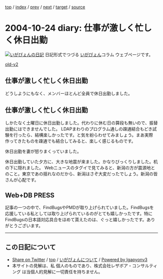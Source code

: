 [top](../index.html) 
 / [index](index.html) 
 / [prev](ig041019.html) 
 / [next](ig041025.html) 
 / [target](http://www.igapyon.jp/igapyon/diary/2004/ig041024.html) 
 / [source](https://github.com/igapyon/diary/blob/master/2004/ig041024.src.md) 

2004-10-24 diary: 仕事が激しく忙しく休日出勤
=====================================================================================================
[![いがぴょんの日記](http://www.igapyon.jp/igapyon/diary/images/iga200306s.jpg "いがぴょん")](http://www.igapyon.jp/igapyon/diary/memo/memoigapyon.html) 日記形式でつづる [いがぴょん](http://www.igapyon.jp/igapyon/diary/memo/memoigapyon.html)コラム ウェブページです。

[old-v2](ig041024-orig.html)

## 仕事が激しく忙しく休日出勤

どうしようにもなく、メンバーほとんど全員で休日出勤しました。


## 仕事が激しく忙しく休日出勤

しかたなく土曜日に休日出勤しました。代わりに休む日の算段も無いので、振替出勤にはできませんでした。
LDAPまわりのプログラム通しの疎通結合もどき試験を行ったら、結構楽しかったです。と気を紛らわせてみましょう。まあ実際 作ってきたものを疎通でも結合してみると、楽しく感じるものです。

休日出勤を妻が怒りまくっていました。

休日出勤していた夕方に、大きな地震が来ました。かなりびっくりしました。机の下に隠れました。
Webニュースのタグイで見てみると、新潟の方が震源地とのこと。東京であの揺れなのだから、新潟はさぞ大変だったでしょう。新潟の皆さんが心配です。

## Web+DB PRESS

記事の一つの中で、FindBugsやPMDが取り上げられていました。FindBugsを応援している私としては取り上げられているのがとても嬉しかったです。特に
FindBugsの日本語対応具合をほめて貰えたのは、ぐっと嬉しかったです。ありがとうございます。


----------------------------------------------------------------------------------------------------

## この日記について

* [Share on Twitter](https://twitter.com/intent/tweet?hashtags=igapyon%2Cdiary%2C%E3%81%84%E3%81%8C%E3%81%B4%E3%82%87%E3%82%93&text=%E4%BB%95%E4%BA%8B%E3%81%8C%E6%BF%80%E3%81%97%E3%81%8F%E5%BF%99%E3%81%97%E3%81%8F%E4%BC%91%E6%97%A5%E5%87%BA%E5%8B%A4&url=http%3A%2F%2Fwww.igapyon.jp%2Figapyon%2Fdiary%2F2004%2Fig041024.html) / [top](../index.html) / [いがぴょんについて](http://www.igapyon.jp/igapyon/diary/memo/memoigapyon.html) / [Powered by Igapyonv3](https://github.com/igapyon/igapyonv3)
* 本サイトの見解は、私 個人のものであり、株式会社レザボア・コンサルティング は当個人的見解に一切責任を持ちません。 
